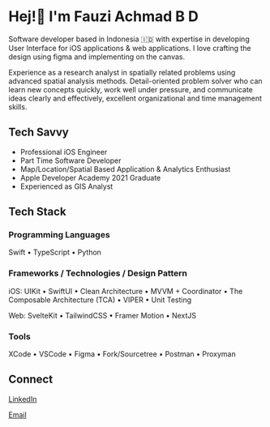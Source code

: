 # Hej!👋 I'm Fauzi Achmad B D 

Software developer based in Indonesia 🇮🇩 with expertise in developing User Interface for iOS applications & web applications. I love crafting the design using figma and implementing on the canvas.

Experience as a research analyst in spatially related problems using advanced spatial analysis methods. Detail-oriented problem solver who can learn new concepts quickly, work well under pressure, and communicate ideas clearly and effectively, excellent organizational and time management skills.


## Tech Savvy
- Professional iOS Engineer
- Part Time Software Developer
- Map/Location/Spatial Based Application & Analytics Enthusiast
- Apple Developer Academy 2021 Graduate
- Experienced as GIS Analyst

## Tech Stack

### Programming Languages

Swift • TypeScript • Python

### Frameworks / Technologies / Design Pattern

iOS:
UIKit • SwiftUI • Clean Architecture • MVVM + Coordinator • The Composable Architecture (TCA) • VIPER • Unit Testing

Web:
SvelteKit • TailwindCSS • Framer Motion • NextJS

### Tools

XCode • VSCode • Figma • Fork/Sourcetree • Postman • Proxyman

## Connect
[LinkedIn](www.linkedin.com/in/fauziabd)

[Email](mailto:fauziachmadb@outlook.com)
